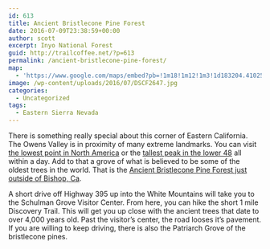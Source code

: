 ```yaml
---
id: 613
title: Ancient Bristlecone Pine Forest
date: 2016-07-09T23:38:59+00:00
author: scott
excerpt: Inyo National Forest
guid: http://trailcoffee.net/?p=613
permalink: /ancient-bristlecone-pine-forest/
map:
  - 'https://www.google.com/maps/embed?pb=!1m18!1m12!1m3!1d183204.4102566483!2d-118.28094967300551!3d37.393102331626174!2m3!1f0!2f0!3f0!3m2!1i1024!2i768!4f13.1!3m3!1m2!1s0x80be49e630bb0f4d%3A0x626d864ec13dbdba!2sAncient+Bristlecone+Pine+Forest!5e1!3m2!1sen!2sus!4v1468104988157'
image: /wp-content/uploads/2016/07/DSCF2647.jpg
categories:
  - Uncategorized
tags:
  - Eastern Sierra Nevada
---
```

There is something really special about this corner of Eastern California. The Owens Valley is in proximity of many extreme landmarks. You can visit <a href="http://trailcoffee.net/places/death-valley/">the lowest point in North America</a> or the <a href="https://www.instagram.com/p/BGLAV4fKv-f/">tallest peak in the lower 48</a> all within a day. Add to that a grove of what is believed to be some of the oldest trees in the world. That is the <a href="http://www.fs.usda.gov/detail/inyo/specialplaces/?cid=stelprdb5129900">Ancient Bristlecone Pine Forest just outside of Bishop, Ca</a>.

A short drive off Highway 395 up into the White Mountains will take you to the Schulman Grove Visitor Center. From here, you can hike the short 1 mile Discovery Trail. This will get you up close with the ancient trees that date to over 4,000 years old. Past the visitor’s center, the road looses it’s pavement. If you are willing to keep driving, there is also the Patriarch Grove of the bristlecone pines.

